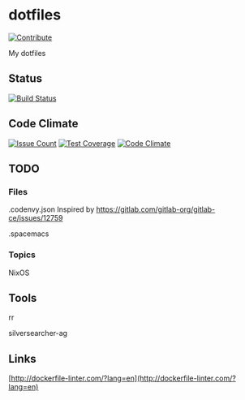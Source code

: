 # dotfiles

[![Contribute](http://beta.codenvy.com/factory/resources/codenvy-contribute.svg)](http://beta.codenvy.com/f?url=https://github.com/iladin/dotfiles)

My dotfiles

## Status

[![Build Status](https://travis-ci.org/iladin/dotfiles.png)](https://travis-ci.org/iladin/dotfiles)

## Code Climate

[![Issue Count](https://codeclimate.com/github/iladin/dotfiles/badges/issue_count.svg)](https://codeclimate.com/github/iladin/dotfiles)
[![Test Coverage](https://codeclimate.com/github/iladin/dotfiles/badges/coverage.svg)](https://codeclimate.com/github/iladin/dotfiles/coverage)
[![Code Climate](https://codeclimate.com/github/iladin/dotfiles/badges/gpa.svg)](https://codeclimate.com/github/iladin/dotfiles)

## TODO

### Files

.codenvy.json  Inspired by <https://gitlab.com/gitlab-org/gitlab-ce/issues/12759>

.spacemacs

### Topics

NixOS

## Tools

rr

silversearcher-ag

## Links

[http://dockerfile-linter.com/?lang=en](http://dockerfile-linter.com/?lang=en)
